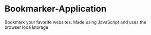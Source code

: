 # Bookmarker-Application
Bookmark your favorite websites. Made using JavaScript and uses the browser loca lstorage
